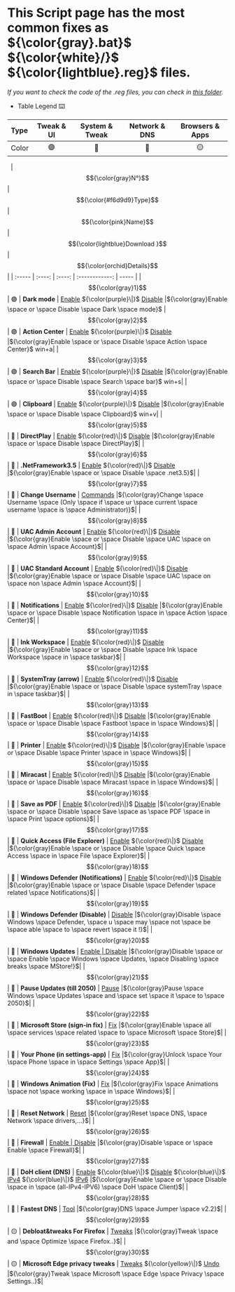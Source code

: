 # This Script page has the most common fixes as ${\color{gray}.bat}$ ${\color{white}/}$ ${\color{lightblue}.reg}$ files.

*If you want to check the code of the .reg files, you can check in [this folder](https://github.com/AzhamProdLive/WPC-Useful-Box/tree/main/Scripts/Files).*

* Table Legend ⌨️

| Type | Tweak & UI | System & Tweak | Network & DNS | Browsers & Apps |
| :--- | :---:      |  :---:         |    :---:      |    :---:        |
| Color | 🟣 | 🔴 | 🔵 | 🟡 |

 
| $${\color{gray}N°}$$ | $${\color{#f6d9d9}Type}$$  | $${\color{pink}Name}$$ | $${\color{lightblue}Download     }$$                                                                                                                                                                                                                          | $${\color{orchid}Details}$$ |
| :-----                 |     :----:                  |                  :----: |           :------------:                                                                                                                                                                                                                                         | -----                         |
| $${\color{gray}1}$$  | 🟣                         | **Dark mode**        | [Enable](https://github.com/AzhamProdLive/WPC-Useful-Box/blob/main/Scripts/Files/Themes%20%26%20UI/Dark_mode_ON.reg) ${\color{purple}\|}$ [Disable](https://github.com/AzhamProdLive/WPC-Useful-Box/blob/main/Scripts/Files/Themes%20%26%20UI/DarkMode_OFF.reg)                  |${\color{gray}Enable \space or \space Disable \space Dark \space mode}$ 
| $${\color{gray}2}$$  | 🟣                         | **Action Center**    | [Enable](https://github.com/AzhamProdLive/WPC-Useful-Box/blob/main/Scripts/Files/Themes%20%26%20UI/enable_action_center.reg) ${\color{purple}\|}$ [Disable](https://github.com/AzhamProdLive/WPC-Useful-Box/blob/main/Scripts/Files/Themes%20%26%20UI/Disable_action_center.reg) |${\color{gray}Enable \space or \space Disable \space Action \space Center}$  win+a|
| $${\color{gray}3}$$  | 🟣                         | **Search Bar**        | [Enable](https://github.com/AzhamProdLive/WPC-Useful-Box/blob/main/Scripts/Files/Themes%20%26%20UI/Search_bar_ON.reg) ${\color{purple}\|}$ [Disable](https://github.com/AzhamProdLive/WPC-Useful-Box/blob/main/Scripts/Files/Themes%20%26%20UI/Search_bar_off.reg)              |${\color{gray}Enable \space or \space Disable \space Search \space bar}$  win+s|
| $${\color{gray}4}$$  | 🟣                         | **Clipboard**         | [Enable](https://github.com/AzhamProdLive/WPC-Useful-Box/blob/main/Scripts/Files/Themes%20%26%20UI/Clipboard_Enable.reg) ${\color{purple}\|}$ [Disable](https://github.com/AzhamProdLive/WPC-Useful-Box/blob/main/Scripts/Files/Themes%20%26%20UI/Clipboard_disable.reg)        |${\color{gray}Enable \space or \space Disable \space Clipboard}$  win+v|
| $${\color{gray}5}$$  | 🔴                         | **DirectPlay**         | [Enable](https://github.com/AzhamProdLive/WPC-Useful-Box/blob/main/Scripts/Files/System%20%26%20Tweaks/Direct_play.bat) ${\color{red}\|}$ [Disable](https://github.com/AzhamProdLive/WPC-Useful-Box/blob/main/Scripts/Files/System%20%26%20Tweaks/Direct_play_Off.bat)        |${\color{gray}Enable \space or \space Disable \space DirectPlay}$|
| $${\color{gray}6}$$  | 🔴                         | **.NetFramework3.5**   | [Enable](https://github.com/AzhamProdLive/WPC-Useful-Box/blob/main/Scripts/Files/System%20%26%20Tweaks/net_3.5.bat) ${\color{red}\|}$ [Disable](https://github.com/AzhamProdLive/WPC-Useful-Box/blob/main/Scripts/Files/System%20%26%20Tweaks/net_3.5_OFF.bat)        |${\color{gray}Enable \space or \space Disable \space .net3.5}$|
| $${\color{gray}7}$$  | 🔴                         | **Change Username**   | [Commands](https://github.com/AzhamProdLive/WPC-Useful-Box/blob/main/Scripts/Files/System%20%26%20Tweaks/Change_Username_for_Administrator_only.txt)   |${\color{gray}Change \space Username \space (Only \space if \space ur \space current \space username \space is \space Administrator)}$|
| $${\color{gray}8}$$  | 🔴                         | **UAC Admin Account**  | [Enable](https://github.com/AzhamProdLive/WPC-Useful-Box/blob/main/Scripts/Files/System%20%26%20Tweaks/UAC_on_admin_acc.reg) ${\color{red}\|}$ [Disable](https://github.com/AzhamProdLive/WPC-Useful-Box/blob/main/Scripts/Files/System%20%26%20Tweaks/UAC_off_admin_acc.reg)        |${\color{gray}Enable \space or \space Disable \space UAC \space on \space Admin \space Account}$|
| $${\color{gray}9}$$  | 🔴                         | **UAC Standard Account**   | [Enable](https://github.com/AzhamProdLive/WPC-Useful-Box/blob/main/Scripts/Files/System%20%26%20Tweaks/UAC_on.reg) ${\color{red}\|}$ [Disable](https://github.com/AzhamProdLive/WPC-Useful-Box/blob/main/Scripts/Files/System%20%26%20Tweaks/UAC_off.reg)        |${\color{gray}Enable \space or \space Disable \space UAC \space on \space non \space Admin \space Account}$|
| $${\color{gray}10}$$  | 🔴                         | **Notifications**   | [Enable](https://github.com/AzhamProdLive/WPC-Useful-Box/blob/main/Scripts/Files/System%20%26%20Tweaks/Enable_Notification.reg) ${\color{red}\|}$ [Disable](https://github.com/AzhamProdLive/WPC-Useful-Box/blob/main/Scripts/Files/System%20%26%20Tweaks/Disable_Notification.reg)        |${\color{gray}Enable \space or \space Disable \space Notification \space in \space Action \space Center}$|
| $${\color{gray}11}$$  | 🔴                         | **Ink Workspace**   | [Enable](https://github.com/AzhamProdLive/WPC-Useful-Box/blob/main/Scripts/Files/System%20%26%20Tweaks/Enabl_ink_workspace.reg) ${\color{red}\|}$ [Disable](https://github.com/AzhamProdLive/WPC-Useful-Box/blob/main/Scripts/Files/System%20%26%20Tweaks/Disable_ink_workspace.reg)        |${\color{gray}Enable \space or \space Disable \space Ink \space Workspace \space in \space taskbar}$|
| $${\color{gray}12}$$  | 🔴                         | **SystemTray (arrow)**   | [Enable](https://github.com/AzhamProdLive/WPC-Useful-Box/blob/main/Scripts/Files/System%20%26%20Tweaks/enable_arrow.reg) ${\color{red}\|}$ [Disable](https://github.com/AzhamProdLive/WPC-Useful-Box/blob/main/Scripts/Files/System%20%26%20Tweaks/disable_arrow.reg)        |${\color{gray}Enable \space or \space Disable \space systemTray \space in \space taskbar}$|
| $${\color{gray}13}$$  | 🔴                         | **FastBoot**   | [Enable](https://github.com/AzhamProdLive/WPC-Useful-Box/blob/main/Scripts/Files/System%20%26%20Tweaks/Fastboot_ON.reg) ${\color{red}\|}$ [Disable](https://github.com/AzhamProdLive/WPC-Useful-Box/blob/main/Scripts/Files/System%20%26%20Tweaks/Fastboot_OFF.reg)        |${\color{gray}Enable \space or \space Disable \space Fastboot \space in \space Windows}$|
| $${\color{gray}14}$$  | 🔴                         | **Printer**   | [Enable](https://github.com/AzhamProdLive/WPC-Useful-Box/blob/main/Scripts/Files/System%20%26%20Tweaks/Printer_fix.bat) ${\color{red}\|}$ [Disable](https://github.com/AzhamProdLive/WPC-Useful-Box/blob/main/Scripts/Files/System%20%26%20Tweaks/Printer_OFF.bat)        |${\color{gray}Enable \space or \space Disable \space Printer \space in \space Windows}$|
| $${\color{gray}15}$$  | 🔴                         | **Miracast**   | [Enable](https://github.com/AzhamProdLive/WPC-Useful-Box/blob/main/Scripts/Files/System%20%26%20Tweaks/Miracast_ON.reg) ${\color{red}\|}$ [Disable](https://github.com/AzhamProdLive/WPC-Useful-Box/blob/main/Scripts/Files/System%20%26%20Tweaks/Miracast_OFF.reg)        |${\color{gray}Enable \space or \space Disable \space Miracast \space in \space Windows}$|
| $${\color{gray}16}$$  | 🔴                         | **Save as PDF**   | [Enable](https://github.com/AzhamProdLive/WPC-Useful-Box/blob/main/Scripts/Files/System%20%26%20Tweaks/Save_as_pdf_fix2.bat) ${\color{red}\|}$ [Disable](https://github.com/AzhamProdLive/WPC-Useful-Box/blob/main/Scripts/Files/System%20%26%20Tweaks/Save_as_pdf_OFF.bat)        |${\color{gray}Enable \space or \space Disable \space Save \space as \space PDF \space in \space Print \space options}$|
| $${\color{gray}17}$$  | 🔴                         | **Quick Access (File Explorer)**   | [Enable](https://github.com/AzhamProdLive/WPC-Useful-Box/blob/main/Scripts/Files/System%20%26%20Tweaks/Add_Quick_access_to_navigation_pane.reg) ${\color{red}\|}$ [Disable](https://github.com/AzhamProdLive/WPC-Useful-Box/blob/main/Scripts/Files/System%20%26%20Tweaks/Remove_Quick_access_to_navigation_pane.reg)        |${\color{gray}Enable \space or \space Disable \space Quick \space Access \space in \space File \space Explorer}$|
| $${\color{gray}18}$$  | 🔴                         | **Windows Defender (Notifications)**   | [Enable](https://github.com/AzhamProdLive/WPC-Useful-Box/blob/main/Scripts/Files/System%20%26%20Tweaks/Enable_windows_defender_notification.reg) ${\color{red}\|}$ [Disable](https://github.com/AzhamProdLive/WPC-Useful-Box/blob/main/Scripts/Files/System%20%26%20Tweaks/Disable_windows_defender_notifications.reg)        |${\color{gray}Enable \space or \space Disable \space Defender \space related \space Notifications}$|
| $${\color{gray}19}$$  | 🔴                         | **Windows Defender (Disable)**   | [Disable](https://github.com/AzhamProdLive/WPC-Useful-Box/blob/main/Scripts/Files/System%20%26%20Tweaks/Defender_disable.reg)        |${\color{gray}Disable \space Windows \space Defender, \space u \space may \space not \space be \space able \space to \space revert \space it !}$|
| $${\color{gray}20}$$  | 🔴                         | **Windows Updates**   | [Enable \| Disable](https://github.com/AzhamProdLive/WPC-Useful-Box/blob/main/Scripts/Files/System%20%26%20Tweaks/disable_or_enable_Windows_10_update.bat)        |${\color{gray}Disable \space or \space Enable \space Windows \space Updates, \space Disabling \space breaks \space MStore!}$|
| $${\color{gray}21}$$  | 🔴                         | **Pause Updates (till 2050)**   | [Pause](https://github.com/AzhamProdLive/WPC-Useful-Box/blob/main/Scripts/Files/System%20%26%20Tweaks/Pause_update_till_2050.bat)        |${\color{gray}Pause \space Windows \space Updates \space and \space set \space it \space to \space 2050}$|
| $${\color{gray}22}$$  | 🔴                         | **Microsoft Store (sign-in fix)**   | [Fix](https://github.com/AzhamProdLive/WPC-Useful-Box/blob/main/Scripts/Files/System%20%26%20Tweaks/Sign_in_fix.bat) |${\color{gray}Enable \space all \space services \space related \space to \space Microsoft \space Store}$|
| $${\color{gray}23}$$  | 🔴                         | **Your Phone (in settings-app)**   | [Fix](https://github.com/AzhamProdLive/WPC-Useful-Box/blob/main/Scripts/Files/System%20%26%20Tweaks/Your_phone_unlock_settings.reg)        |${\color{gray}Unlock \space Your \space Phone \space in \space Settings \space App}$|
| $${\color{gray}24}$$  | 🔴                         | **Windows Animation (Fix)**   | [Fix](https://github.com/AzhamProdLive/WPC-Useful-Box/blob/main/Scripts/Files/System%20%26%20Tweaks/Enable_animation.bat)       |${\color{gray}Fix \space Animations \space not \space working \space in \space Windows}$|
| $${\color{gray}25}$$  | 🔵                         | **Reset Network**   | [Reset](https://github.com/AzhamProdLive/WPC-Useful-Box/blob/main/Scripts/Files/Network%20%26%20DNS/Network_reset.bat)       |${\color{gray}Reset \space DNS, \space Network \space drivers,...}$|
| $${\color{gray}26}$$  | 🔵                         | **Firewall**   | [Enable \| Disable](https://github.com/AzhamProdLive/WPC-Useful-Box/blob/main/Scripts/Files/Network%20%26%20DNS/FIREWALL.bat)       |${\color{gray}Disable \space or \space Enable \space Firewall}$|
| $${\color{gray}27}$$  | 🔵                         | **DoH client (DNS)**   | [Enable](https://github.com/AzhamProdLive/WPC-Useful-Box/blob/main/Scripts/Files/Network%20%26%20DNS/Enable_DOH_DNS.reg) ${\color{blue}\|}$ [Disable](https://github.com/AzhamProdLive/WPC-Useful-Box/blob/main/Scripts/Files/Network%20%26%20DNS/Disable_DOH_DNS.reg) ${\color{blue}\|}$ [IPv4](https://cdn.discordapp.com/attachments/1171553297442812005/1171585559853019156/Enable-Disable_Doh_IPv4.bat) ${\color{blue}\|}$ [IPv6](https://cdn.discordapp.com/attachments/1171553297442812005/1171585570829508638/Enable-Disable_Doh_IPv6.bat)       |${\color{gray}Enable \space or \space Disable \space in \space (all-IPv4-IPV6) \space DoH \space Client}$|
| $${\color{gray}28}$$  | 🔵                         | **Fastest DNS**   | [Tool](https://github.com/AzhamProdLive/WPC-Useful-Box/blob/main/Scripts/Files/Network%20%26%20DNS/DnsJumper.zip)       |${\color{gray}DNS \space Jumper \space v2.2}$|
| $${\color{gray}29}$$  | 🟡                         | **Debloat&tweaks For Firefox**   | [Tweaks](https://github.com/AzhamProdLive/WPC-Useful-Box/blob/main/Scripts/Files/Browser%20%26%20Apps/Debloat__tweak_For_Firefox.txt)   |${\color{gray}Tweak \space and \space Optimize \space Firefox..}$|
| $${\color{gray}30}$$  | 🟡                         | **Microsoft Edge privacy tweaks**   | [Tweaks](https://github.com/AzhamProdLive/WPC-Useful-Box/blob/main/Scripts/Files/Browser%20%26%20Apps/Microsoft_edge_privacy_tweaks.bat) ${\color{yellow}\|}$ [Undo](https://github.com/AzhamProdLive/WPC-Useful-Box/blob/main/Scripts/Files/Browser%20%26%20Apps/Microsoft_edge_privacy_tweaks_Undo.bat)       |${\color{gray}Tweak \space Microsoft \space Edge \space Privacy \space Settings..}$|

